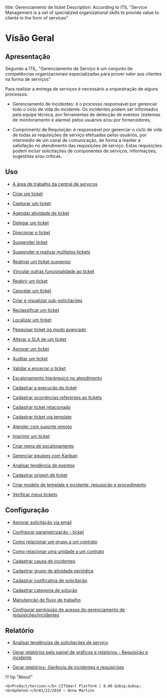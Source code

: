 title: Gerenciamento de ticket
Description: According to ITIL "Service Management is a set of specialized organizational skills to provide value to clients in the form of services"
# Visão Geral

Apresentação
----------------

Segundo a ITIL, "Gerenciamento de Serviço é um conjunto de competências organizacionais especializadas para prover valor aos clientes na forma de serviços"

Para realizar a entrega de serviços é necessário a orquestração de alguns processos:

-   Gerenciamento de Incidentes: é o processo responsável por gerenciar todo o ciclo de vida do incidente. Os incidentes podem ser informados pela equipe técnica, por ferramentas de detecção de eventos (sistemas de monitoramento e alarme) pelos usuários e/ou por fornecedores;

-   Cumprimento de Requisição: é responsável por gerenciar o ciclo de vida de todas as requisições de serviço efetuadas pelos usuários, por intermédio de um canal de comunicação, de forma a manter a satisfação no atendimento das requisições de serviço. Estas requisições podem incluir solicitações de componentes de serviços, informações, sugestões e/ou críticas.

Uso
-------

- [A área de trabalho da central de serviços](/pt-br/citsmart-platform-8/processes/tickets/use/desktop-of-service-desk.html)

- [Criar um ticket](/pt-br/citsmart-platform-8/processes/tickets/use/create-ticket.html)

- [Capturar um ticket](/pt-br/citsmart-platform-8/processes/tickets/use/capture-ticket.html)

- [Agendar atividade de ticket](/pt-br/citsmart-platform-8/processes/tickets/use/schedule-ticket-activity.html)

- [Delegar um ticket](/pt-br/citsmart-platform-8/processes/tickets/use/delegate-ticket.html)

- [Direcionar o ticket](/pt-br/citsmart-platform-8/processes/tickets/use/direct-the-ticket.html)

- [Suspender ticket](/pt-br/citsmart-platform-8/processes/tickets/use/suspend-ticket.html)

- [Suspender e reativar múltiplos tickets](/pt-br/citsmart-platform-8/processes/tickets/use/suspend-and-reactivate-tickets.html)

- [Reativar um ticket suspenso](/pt-br/citsmart-platform-8/processes/tickets/use/reactivate-a-ticket-suspended.html)

- [Vincular outras funcionalidade ao ticket](/pt-br/citsmart-platform-8/processes/tickets/use/link-other-functionalities-to-the-ticket.html)

- [Reabrir um ticket](/pt-br/citsmart-platform-8/processes/tickets/use/reopen-ticket.html)

- [Cancelar um ticket](/pt-br/citsmart-platform-8/processes/tickets/use/cancel-ticket.html)

- [Criar e visualizar sub-solicitações](/pt-br/citsmart-platform-8/processes/tickets/use/create-and-view-sub-request.html)

- [Reclassificar um ticket](/pt-br/citsmart-platform-8/processes/tickets/use/reclassify-ticket.html)

- [Localizar um ticket](/pt-br/citsmart-platform-8/processes/tickets/use/locate-a-ticket.html)

- [Pesquisar ticket no modo avançado](/pt-br/citsmart-platform-8/processes/tickets/use/search-ticket-in-the-advanced-mode.html)

- [Alterar o SLA de um ticket](/pt-br/citsmart-platform-8/processes/tickets/use/change-SLA-of-a-ticket.html)

- [Aprovar um ticket](/pt-br/citsmart-platform-8/processes/tickets/use/approve-a-ticket.html)

- [Auditar um ticket](/pt-br/citsmart-platform-8/processes/tickets/use/audit-a-ticket.html)

- [Validar e encerrar o ticket](/pt-br/citsmart-platform-8/processes/tickets/use/validate-ticket.html)

- [Escalonamento hierárquico no atendimento](/pt-br/citsmart-platform-8/processes/tickets/use/hierarchical-escalation-in-the-attendance.html)

- [Cadastrar a execução do ticket](/pt-br/citsmart-platform-8/processes/tickets/use/register-ticket-execution.html)

- [Cadastrar ocorrências referentes ao tickets](/pt-br/citsmart-platform-8/processes/tickets/use/register-ticket-occurrences.html)

- [Cadastrar ticket relacionado](/pt-br/citsmart-platform-8/processes/tickets/use/register-ticket-related.html)

- [Cadastrar ticket via template](/pt-br/citsmart-platform-8/processes/tickets/use/register-ticket-via-template.html)

- [Atender com suporte remoto](/pt-br/citsmart-platform-8/processes/tickets/use/attend-with-remote-support.html)

- [Imprimir um ticket](/pt-br/citsmart-platform-8/processes/tickets/use/print-ticket.html)

- [Criar regra de escalonamento](/pt-br/citsmart-platform-8/processes/tickets/use/create-escalation-rule.html)

- [Gerenciar equipes com Kanban](/pt-br/citsmart-platform-8/processes/tickets/use/manage-a-ticket-with-Kanban.html)

- [Analisar tendência de eventos](/pt-br/citsmart-platform-8/processes/tickets/use/analyze-event-trends.html)

- [Cadastrar origem de ticket](/pt-br/citsmart-platform-8/processes/tickets/use/register-ticket-source.html)

- [Criar modelo de template e incidente, requisição e procedimento](/pt-br/citsmart-platform-8/processes/tickets/configuration/create-template-of-ticket.html)

- [Verificar meus tickets](/pt-br/citsmart-platform-8/processes/tickets/use/verify-my-tickets.html)

Configuração
-----------------

- [Aprovar solicitação via email](/pt-br/citsmart-platform-8/processes/tickets/configuration/approve-request-via-email.html)

- [Configurar parametrização - ticket](/pt-br/citsmart-platform-8/platform-administration/parameters-list/configure-parametrization-ticket.html)

- [Como relacionar um grupo a um contrato](/pt-br/citsmart-platform-8/processes/tickets/configuration/relate-group-to-contract.html)

- [Como relacionar uma unidade a um contrato](/pt-br/citsmart-platform-8/processes/tickets/configuration/relate-unit-to-contract.html)

- [Cadastrar causa de incidentes](/pt-br/citsmart-platform-8/processes/portfolio-and-catalog/configuration/register-cause-incidents.html)

- [Cadastrar grupo de atividade periódica](/pt-br/citsmart-platform-8/additional-features/automation-of-operation/configuration/periodic-activity-group.html)

- [Cadastrar justificativa de solicitação](/pt-br/citsmart-platform-8/processes/portfolio-and-catalog/configuration/register-request-justification.html)

- [Cadastrar categoria de solução](/pt-br/citsmart-platform-8/processes/portfolio-and-catalog/configuration/register-solution-category.html)

- [Manutenção de fluxo de trabalho](/pt-br/citsmart-platform-8/platform-administration/flow-maintenance/workflow-maintenance.html)
 
- [Configurar permissão de acesso do gerenciamento de requisições/incidentes](/pt-br/citsmart-platform-8/initial-settings/access-settings/profile/access-ticket-management.html)

Relatório
----------

- [Analisar tendências de solicitações de serviço](/pt-br/citsmart-platform-8/processes/tickets/use/analyse-service-request-trends.html)

- [Gerar relatórios pelo painel de gráficos e relatórios - Requisição e incidente](/pt-br/citsmart-platform-8/processes/tickets/use/generate-report-through-the-panel-of-charts.html)

- [Gerar relatórios- Gerência de incidentes e requisições](/pt-br/citsmart-platform-8/processes/tickets/use/generate-reports-tickets.html)

!!! tip "About"

    <b>Product/Version:</b> CITSmart Platform | 8.00 &nbsp;&nbsp;
    <b>Updated:</b>01/22/2019 – Anna Martins
